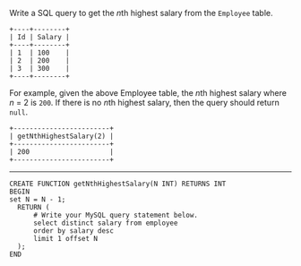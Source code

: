 Write a SQL query to get the *n*th highest salary from the `Employee` table.

```
+----+--------+
| Id | Salary |
+----+--------+
| 1  | 100    |
| 2  | 200    |
| 3  | 300    |
+----+--------+
```

For example, given the above Employee table, the *n*th highest salary where *n* = 2 is `200`. If there is no *n*th highest salary, then the query should return `null`.

```
+------------------------+
| getNthHighestSalary(2) |
+------------------------+
| 200                    |
+------------------------+
```



------

```mysql
CREATE FUNCTION getNthHighestSalary(N INT) RETURNS INT
BEGIN
set N = N - 1;
  RETURN (
      # Write your MySQL query statement below.
      select distinct salary from employee
      order by salary desc
      limit 1 offset N
  );
END
```


